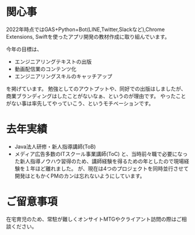 # 関心事
2022年時点ではGAS+Python+Bot(LINE,Twitter,Slackなど),Chrome Extensions, Swiftを使ったアプリ開発の教材作成に取り組んでいます。

今年の目標は、
- エンジニアリングテキストの出版
- 動画配信業のコンテンツ化
- エンジニアリングスキルのキャッチアップ

を掲げています。
勉強としてのアウトプットや、同好での出版はしましたが、商業ブランディングはしたことがないなぁ、というのが理由です。
やったことがない事は率先してやっていこう、というモチベーションです。

# 去年実績
- Java法人研修・新人指導講師(ToB)
- メディア広告多数のITスクール事業講師(ToC)
と、当時前々職で必要になった新人指導ノウハウ習得のため、講師経験を得るための年としたので現場経験を１年ほど離れました。
が、現在は4つのプロジェクトを同時並行させて開発はともかくPMのカンは忘れないようにしています。

# ご留意事項
在宅育児のため、常駐が難しくオンサイトMTGやクライアント訪問の際はご相談ください。
